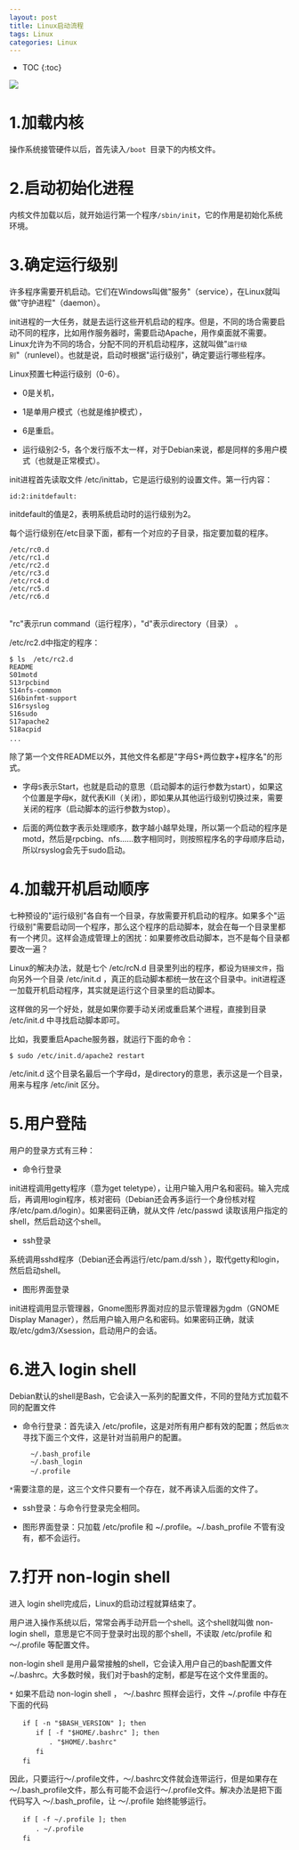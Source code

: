 ```yaml
---
layout: post
title: Linux启动流程
tags: Linux
categories: Linux
---
```



* TOC 
{:toc}

![](http://image.beekka.com/blog/201308/bg2013081708.png)





# 1.加载内核

操作系统接管硬件以后，首先读入`/boot `目录下的内核文件。

# 2.启动初始化进程

内核文件加载以后，就开始运行第一个程序`/sbin/init`，它的作用是初始化系统环境。

# 3.确定运行级别

许多程序需要开机启动。它们在Windows叫做"服务"（service），在Linux就叫做"守护进程"（daemon）。

init进程的一大任务，就是去运行这些开机启动的程序。但是，不同的场合需要启动不同的程序，比如用作服务器时，需要启动Apache，用作桌面就不需要。Linux允许为不同的场合，分配不同的开机启动程序，这就叫做"`运行级别`"（runlevel）。也就是说，启动时根据"运行级别"，确定要运行哪些程序。

Linux预置七种运行级别（0-6）。

* 0是关机，

* 1是单用户模式（也就是维护模式），

* 6是重启。

* 运行级别2-5，各个发行版不太一样，对于Debian来说，都是同样的多用户模式（也就是正常模式）。

init进程首先读取文件 /etc/inittab，它是运行级别的设置文件。第一行内容：
	
	id:2:initdefault:

initdefault的值是2，表明系统启动时的运行级别为2。

每个运行级别在/etc目录下面，都有一个对应的子目录，指定要加载的程序。
	
	/etc/rc0.d 
	/etc/rc1.d
	/etc/rc2.d
	/etc/rc3.d
	/etc/rc4.d
	/etc/rc5.d
	/etc/rc6.d
	　　
"rc"表示run command（运行程序），"d"表示directory（目录）	。

/etc/rc2.d中指定的程序：

	$ ls  /etc/rc2.d
	README
	S01motd
	S13rpcbind
	S14nfs-common
	S16binfmt-support
	S16rsyslog
	S16sudo
	S17apache2
	S18acpid
	...　

除了第一个文件README以外，其他文件名都是"字母S+两位数字+程序名"的形式。

* 字母`S`表示Start，也就是启动的意思（启动脚本的运行参数为start），如果这个位置是字母`K`，就代表Kill（关闭），即如果从其他运行级别切换过来，需要关闭的程序（启动脚本的运行参数为stop）。

* 后面的两位数字表示处理顺序，数字越小越早处理，所以第一个启动的程序是motd，然后是rpcbing、nfs......数字相同时，则按照程序名的字母顺序启动，所以rsyslog会先于sudo启动。

# 4.加载开机启动顺序

七种预设的"运行级别"各自有一个目录，存放需要开机启动的程序。如果多个"运行级别"需要启动同一个程序，那么这个程序的启动脚本，就会在每一个目录里都有一个拷贝。这样会造成管理上的困扰：如果要修改启动脚本，岂不是每个目录都要改一遍？

Linux的解决办法，就是七个 /etc/rcN.d 目录里列出的程序，都设为`链接文件`，指向另外一个目录 /etc/init.d ，真正的启动脚本都统一放在这个目录中。init进程逐一加载开机启动程序，其实就是运行这个目录里的启动脚本。

这样做的另一个好处，就是如果你要手动关闭或重启某个进程，直接到目录 /etc/init.d 中寻找启动脚本即可。

比如，我要重启Apache服务器，就运行下面的命令：
	
	$ sudo /etc/init.d/apache2 restart
	
/etc/init.d 这个目录名最后一个字母d，是directory的意思，表示这是一个目录，用来与程序 /etc/init 区分。

# 5.用户登陆

用户的登录方式有三种：

* 命令行登录

init进程调用getty程序（意为get teletype），让用户输入用户名和密码。输入完成后，再调用login程序，核对密码（Debian还会再多运行一个身份核对程序/etc/pam.d/login）。如果密码正确，就从文件 /etc/passwd 读取该用户指定的shell，然后启动这个shell。

* ssh登录

系统调用sshd程序（Debian还会再运行/etc/pam.d/ssh ），取代getty和login，然后启动shell。

* 图形界面登录

init进程调用显示管理器，Gnome图形界面对应的显示管理器为gdm（GNOME Display Manager），然后用户输入用户名和密码。如果密码正确，就读取/etc/gdm3/Xsession，启动用户的会话。

# 6.进入 login shell

Debian默认的shell是Bash，它会读入一系列的配置文件，不同的登陆方式加载不同的配置文件

* 命令行登录：首先读入 /etc/profile，这是对所有用户都有效的配置；然后`依次`寻找下面三个文件，这是针对当前用户的配置。
	
		~/.bash_profile
		~/.bash_login
		~/.profile　　

`*`需要注意的是，这三个文件只要有一个存在，就不再读入后面的文件了。

* ssh登录：与命令行登录完全相同。

* 图形界面登录：只加载 /etc/profile 和 ~/.profile。~/.bash_profile 不管有没有，都不会运行。

# 7.打开 non-login shell

进入 login shell完成后，Linux的启动过程就算结束了。

用户进入操作系统以后，常常会再手动开启一个shell。这个shell就叫做 non-login shell，意思是它不同于登录时出现的那个shell，不读取 /etc/profile 和 ～/.profile 等配置文件。

non-login shell 是用户最常接触的shell，它会读入用户自己的bash配置文件 ~/.bashrc。大多数时候，我们对于bash的定制，都是写在这个文件里面的。

`*` 如果不启动 non-login shell ， ～/.bashrc 照样会运行，文件 ~/.profile 中存在下面的代码

~~~
　　if [ -n "$BASH_VERSION" ]; then
　　　　if [ -f "$HOME/.bashrc" ]; then
　　　　　　. "$HOME/.bashrc"
　　　　fi
　　fi
~~~

因此，只要运行～/.profile文件，～/.bashrc文件就会连带运行，但是如果存在～/.bash_profile文件，那么有可能不会运行～/.profile文件。解决办法是把下面代码写入 ～/.bash_profile，让 ～/.profile 始终能够运行。


~~~
　　if [ -f ~/.profile ]; then
　　　　. ~/.profile
　　fi
~~~
